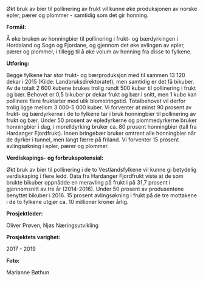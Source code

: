 Økt bruk av bier til pollinering av frukt vil kunne øke produksjonen av norske epler, pærer og plommer - samtidig som det gir honning. 

**Formål:**

 Å øke bruken av honningbier til pollinering i frukt- og bærdyrkingen i Hordaland og Sogn og Fjordane, og gjennom det øke avlingen av epler, pærer og plommer, i tillegg til å øke volum av honning fra disse to fylkene.

**Utføring:**

 Begge fylkene har stor frukt- og bærproduksjon med til sammen 13 120 dekar i 2015 (Kilde: Landbruksdirektoratet), men samtidig er det få bikuber. Av de totalt 2 600 kubene brukes trolig rundt 500 kuber til pollinering i frukt og bær. Behovet er 0,5 bikuber pr dekar frukt og bær i snitt, men 1 kube kan pollinere flere fruktarter med ulik blomstringstid. Totalbehovet vil derfor trolig ligge mellom 3 000-5 000 kuber. Vi forventer at minst 90 prosent av frukt- og bærdyrkerne i de to fylkene tar i bruk honningbier til pollinering av frukt og bær. Under 50 prosent av epledyrkerne og plommedyrkerne bruker honningbier i dag, i morelldyrking bruker ca. 80 prosent honningbier (tall fra Hardanger Fjordfrukt). Innen bringebær bruker omtrent alle honningbier når de dyrker i tunnel, men langt færre på friland. Vi forventer 15 prosent avlingsøkning i epler, pærer og plommer.

**Verdiskapings- og forbrukspotensial:** 

Økt bruk av bier til pollinering i de to Vestlandsfylkene vil kunne gi betydelig verdiskaping i flere ledd. Data fra Hardanger Fjordfrukt viste at de som brukte bikuber oppnådde en meravling på frukt i på 31,7 prosent i gjennomsnitt av tre år (2014-2016). Under 50 prosent av produsentene benyttet bikuber i 2016\. 15 prosent avlingsøkning i frukt på de tre mottakene i de to fylkene utgjør ca. 10 millioner kroner årlig.

**Prosjektleder:**

 Oliver Prøven, Njøs Næringsutvikling

**Prosjektets varighet:** 

2017 - 2019

**Foto:**

 Marianne Bøthun